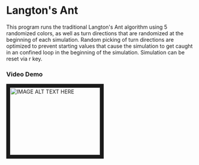 # Langton's Ant
This program runs the traditional Langton's Ant algorithm using 5 randomized colors, as well as turn directions that are randomized at the beginning of each simulation. Random picking of turn directions are optimized to prevent starting values that cause the simulation to get caught in an confined loop in the beginning of the simulation. Simulation can be reset via r key.

### Video Demo
<a href="http://www.youtube.com/watch?feature=player_embedded&v=OglhjBUFO00
" target="_blank"><img src="http://img.youtube.com/vi/OglhjBUFO00/0.jpg" 
alt="IMAGE ALT TEXT HERE" width="240" height="180" border="10" /></a>
